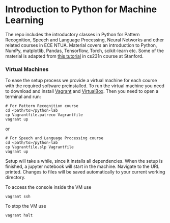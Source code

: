 # Introduction to Python for Machine Learning
The repo includes the introductory classes in Python for Pattern Recognition, Speech and Language Processing, Neural Networks and other related courses in ECE NTUA. Material covers an introduction to Python, NumPy, matplotlib, Pandas, Tensorflow, Torch, scikit-learn etc. Some of the material is adapted from [this tutorial](http://cs231n.github.io/python-numpy-tutorial/) in cs231n course at Stanford.

### Virtual Machines
To ease the setup process we provide a virtual machine for each course with the required
software preinstalled. To run the virtual machine you need to download and install [Vagrant](https://www.vagrantup.com/) and [VirtualBox](https://www.virtualbox.org/wiki/Downloads). Then you need to open a terminal and run:
```
# For Pattern Recognition course
cd <path/to>/python-lab
cp Vagrantfile.patreco Vagrantfile
vagrant up
```
or
```
# For Speech and Language Processing course
cd <path/to>/python-lab
cp Vagrantfile.slp Vagrantfile
vagrant up
```
Setup will take a while, since it installs all dependencies. When the setup is finished, a jupyter notebook will start in the machine. Navigate to the URL printed. Changes to files will be saved automatically to your current working directory.

To access the console inside the VM use
```
vagrant ssh
```
To stop the VM use
```
vagrant halt
```
